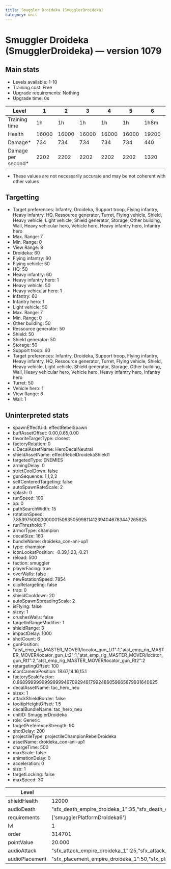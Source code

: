 ```yaml
---
title: Smuggler Droideka (SmugglerDroideka)
category: unit
---
```


# Smuggler Droideka (SmugglerDroideka) — version 1079

## Main stats

  * Levels available: 1-10
  * Training cost: Free
  * Upgrade requirements: Nothing
  * Upgrade time: 0s

|Level             |1    |2    |3    |4    |5    |6    |7    |8    |9    |10   |
|------------------|-----|-----|-----|-----|-----|-----|-----|-----|-----|-----|
|Training time     |1h   |1h   |1h   |1h   |1h   |1h8m |1h18m|1h58m|2h16m|2h19m|
|Health            |16000|16000|16000|16000|16000|19200|23680|36480|44160|48000|
|Damage*           |734  |734  |734  |734  |734  |440  |1086 |1673 |2025 |2200 |
|Damage per second*|2202 |2202 |2202 |2202 |2202 |1320 |3258 |5019 |6075 |6600 |

* These values are not necessarily accurate and may be not coherent with other values

## Targetting

  * Target preferences: Infantry, Droideka, Support troop, Flying infantry, Heavy infantry, HQ, Ressource generator, Turret, Flying vehicle, Shield, Heavy vehicle, Light vehicle, Shield generator, Storage, Other building, Wall, Heavy vehicular hero, Vehicle hero, Heavy infantry hero, Infantry hero
  * Max. Range: 7
  * Min. Range: 0
  * View Range: 8
  * Droideka: 60
  * Flying infantry: 60
  * Flying vehicle: 50
  * HQ: 50
  * Heavy infantry: 60
  * Heavy infantry hero: 1
  * Heavy vehicle: 50
  * Heavy vehicular hero: 1
  * Infantry: 60
  * Infantry hero: 1
  * Light vehicle: 50
  * Max. Range: 7
  * Min. Range: 0
  * Other building: 50
  * Ressource generator: 50
  * Shield: 50
  * Shield generator: 50
  * Storage: 50
  * Support troop: 60
  * Target preferences: Infantry, Droideka, Support troop, Flying infantry, Heavy infantry, HQ, Ressource generator, Turret, Flying vehicle, Shield, Heavy vehicle, Light vehicle, Shield generator, Storage, Other building, Wall, Heavy vehicular hero, Vehicle hero, Heavy infantry hero, Infantry hero
  * Turret: 50
  * Vehicle hero: 1
  * View Range: 8
  * Wall: 1

## Uninterpreted stats

  * spawnEffectUid: effectRebelSpawn
  * buffAssetOffset: 0.00,0.65,0.00
  * favoriteTargetType: closest
  * factoryRotation: 0
  * uiDecalAssetName: HeroDecalNeutral
  * shieldAssetName: effectRebelDroidekaShield1
  * targetedType: ENEMIES
  * armingDelay: 0
  * strictCoolDown: false
  * gunSequence: 1,1,2,2
  * selfCenteredTargeting: false
  * autoSpawnRateScale: 2
  * splash: 0
  * runSpeed: 100
  * xp: 0
  * pathSearchWidth: 15
  * rotationSpeed: 7.8539750000000001506350599811412394046783447265625
  * runThreshold: 7
  * armorType: champion
  * decalSize: 160
  * bundleName: droideka_con-ani-up1
  * type: champion
  * iconLookatPosition: -0.39,1.23,-0.21
  * reload: 500
  * faction: smuggler
  * playerFacing: true
  * overWalls: false
  * newRotationSpeed: 7854
  * clipRetargeting: false
  * trap: 0
  * shieldCooldown: 20
  * autoSpawnSpreadingScale: 2
  * isFlying: false
  * sizey: 1
  * crushesWalls: false
  * targetInRangeModifier: 1
  * shieldRange: 3
  * impactDelay: 1000
  * shotCount: 6
  * gunPosition: "atst_emp_rig_MASTER_MOVER/locator_gun_Lt1":1,"atst_emp_rig_MASTER_MOVER/locator_gun_Lt2":1,"atst_emp_rig_MASTER_MOVER/locator_gun_Rt1":2,"atst_emp_rig_MASTER_MOVER/locator_gun_Rt2":2
  * retargetingOffset: 100
  * iconCameraPosition: 18.67,14.16,15.1
  * factoryScaleFactor: 0.8689999999999999946709294817992486059665679931640625
  * decalAssetName: tac_hero_neu
  * sizex: 1
  * attackShieldBorder: false
  * tooltipHeightOffset: 1.5
  * decalBundleName: tac_hero_neu
  * unitID: SmugglerDroideka
  * role: Generic
  * targetPreferenceStrength: 90
  * shotDelay: 200
  * projectileType: projectileChampionRebelDroideka
  * assetName: droideka_con-ani-up1
  * chargeTime: 500
  * maxScale: false
  * animationDelay: 0
  * acceleration: 0
  * size: 1
  * targetLocking: false
  * maxSpeed: 30

|Level         |1                                                                                                                                      |2                                                                                                                                      |3                                                                                                                                      |4                                                                                                                                      |5                                                                                                                                      |6                                                                                                                                      |7                                                                                                                                      |8                                                                                                                                      |9                                                                                                                                      |10                                                                                                                                     |
|--------------|---------------------------------------------------------------------------------------------------------------------------------------|---------------------------------------------------------------------------------------------------------------------------------------|---------------------------------------------------------------------------------------------------------------------------------------|---------------------------------------------------------------------------------------------------------------------------------------|---------------------------------------------------------------------------------------------------------------------------------------|---------------------------------------------------------------------------------------------------------------------------------------|---------------------------------------------------------------------------------------------------------------------------------------|---------------------------------------------------------------------------------------------------------------------------------------|---------------------------------------------------------------------------------------------------------------------------------------|---------------------------------------------------------------------------------------------------------------------------------------|
|shieldHealth  |12000                                                                                                                                  |12000                                                                                                                                  |12000                                                                                                                                  |12000                                                                                                                                  |12000                                                                                                                                  |14400                                                                                                                                  |17760                                                                                                                                  |27360                                                                                                                                  |33120                                                                                                                                  |36000                                                                                                                                  |
|audioDeath    |"sfx_death_empire_droideka_1":35,"sfx_death_empire_droideka_2":35,"sfx_death_empire_droideka_3":30                                     |"sfx_death_empire_droideka_1":35,"sfx_death_empire_droideka_2":35,"sfx_death_empire_droideka_3":30                                     |"sfx_death_empire_droideka_1":35,"sfx_death_empire_droideka_2":35,"sfx_death_empire_droideka_3":30                                     |"sfx_death_empire_droideka_1":35,"sfx_death_empire_droideka_2":35,"sfx_death_empire_droideka_3":30                                     |"sfx_death_empire_droideka_1":35,"sfx_death_empire_droideka_2":35,"sfx_death_empire_droideka_3":30                                     |"sfx_death_empire_droideka_1":35,"sfx_death_empire_droideka_2":35,"sfx_death_empire_droideka_3":30                                     |"sfx_death_empire_droideka_1":35,"sfx_death_empire_droideka_2":35,"sfx_death_empire_droideka_3":31                                     |"sfx_death_empire_droideka_1":35,"sfx_death_empire_droideka_2":35,"sfx_death_empire_droideka_3":32                                     |"sfx_death_empire_droideka_1":35,"sfx_death_empire_droideka_2":35,"sfx_death_empire_droideka_3":33                                     |"sfx_death_empire_droideka_1":35,"sfx_death_empire_droideka_2":35,"sfx_death_empire_droideka_3":34                                     |
|requirements  |['smugglerPlatformDroideka6']                                                                                                          |['smugglerPlatformDroideka6']                                                                                                          |['smugglerPlatformDroideka6']                                                                                                          |['smugglerPlatformDroideka6']                                                                                                          |['smugglerPlatformDroideka6']                                                                                                          |['smugglerPlatformDroideka6']                                                                                                          |['smugglerPlatformDroideka7']                                                                                                          |['smugglerPlatformDroideka8']                                                                                                          |['smugglerPlatformDroideka9']                                                                                                          |['smugglerPlatformDroideka10']                                                                                                         |
|lvl           |1                                                                                                                                      |2                                                                                                                                      |3                                                                                                                                      |4                                                                                                                                      |5                                                                                                                                      |6                                                                                                                                      |7                                                                                                                                      |8                                                                                                                                      |9                                                                                                                                      |10                                                                                                                                     |
|order         |314701                                                                                                                                 |314702                                                                                                                                 |314703                                                                                                                                 |314704                                                                                                                                 |314705                                                                                                                                 |314706                                                                                                                                 |314707                                                                                                                                 |314708                                                                                                                                 |314709                                                                                                                                 |314710                                                                                                                                 |
|pointValue    |20.000                                                                                                                                 |20.000                                                                                                                                 |20.000                                                                                                                                 |20.000                                                                                                                                 |20.000                                                                                                                                 |40.000                                                                                                                                 |68.000                                                                                                                                 |148.000                                                                                                                                |188.000                                                                                                                                |200.000                                                                                                                                |
|audioAttack   |"sfx_attack_empire_droideka_1":25,"sfx_attack_empire_droideka_2":25,"sfx_attack_empire_droideka_3":25,"sfx_attack_empire_droideka_4":25|"sfx_attack_empire_droideka_1":25,"sfx_attack_empire_droideka_2":25,"sfx_attack_empire_droideka_3":25,"sfx_attack_empire_droideka_4":25|"sfx_attack_empire_droideka_1":25,"sfx_attack_empire_droideka_2":25,"sfx_attack_empire_droideka_3":25,"sfx_attack_empire_droideka_4":25|"sfx_attack_empire_droideka_1":25,"sfx_attack_empire_droideka_2":25,"sfx_attack_empire_droideka_3":25,"sfx_attack_empire_droideka_4":25|"sfx_attack_empire_droideka_1":25,"sfx_attack_empire_droideka_2":25,"sfx_attack_empire_droideka_3":25,"sfx_attack_empire_droideka_4":25|"sfx_attack_empire_droideka_1":25,"sfx_attack_empire_droideka_2":25,"sfx_attack_empire_droideka_3":25,"sfx_attack_empire_droideka_4":25|"sfx_attack_empire_droideka_1":25,"sfx_attack_empire_droideka_2":25,"sfx_attack_empire_droideka_3":25,"sfx_attack_empire_droideka_4":26|"sfx_attack_empire_droideka_1":25,"sfx_attack_empire_droideka_2":25,"sfx_attack_empire_droideka_3":25,"sfx_attack_empire_droideka_4":27|"sfx_attack_empire_droideka_1":25,"sfx_attack_empire_droideka_2":25,"sfx_attack_empire_droideka_3":25,"sfx_attack_empire_droideka_4":28|"sfx_attack_empire_droideka_1":25,"sfx_attack_empire_droideka_2":25,"sfx_attack_empire_droideka_3":25,"sfx_attack_empire_droideka_4":29|
|audioPlacement|"sfx_placement_empire_droideka_1":50,"sfx_placement_empire_droideka_2":50                                                              |"sfx_placement_empire_droideka_1":50,"sfx_placement_empire_droideka_2":50                                                              |"sfx_placement_empire_droideka_1":50,"sfx_placement_empire_droideka_2":50                                                              |"sfx_placement_empire_droideka_1":50,"sfx_placement_empire_droideka_2":50                                                              |"sfx_placement_empire_droideka_1":50,"sfx_placement_empire_droideka_2":50                                                              |"sfx_placement_empire_droideka_1":50,"sfx_placement_empire_droideka_2":50                                                              |"sfx_placement_empire_droideka_1":50,"sfx_placement_empire_droideka_2":51                                                              |"sfx_placement_empire_droideka_1":50,"sfx_placement_empire_droideka_2":52                                                              |"sfx_placement_empire_droideka_1":50,"sfx_placement_empire_droideka_2":53                                                              |"sfx_placement_empire_droideka_1":50,"sfx_placement_empire_droideka_2":54                                                              |

